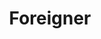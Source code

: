 ---
title: Foreigner
linktitle: Foreigner
type: categ
menu:
  main:
    title: "Foreigner"
    parent: "Рок"
    weight: 130
---